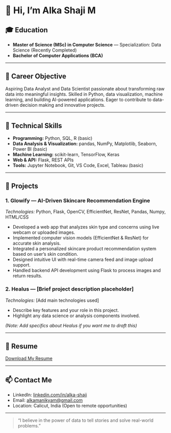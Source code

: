# 👋 Hi, I’m Alka Shaji M

## 🎓 Education
- **Master of Science (MSc) in Computer Science** — Specialization: Data Science (Recently Completed)  
- **Bachelor of Computer Applications (BCA)**  

---

## 💼 Career Objective  
Aspiring Data Analyst and Data Scientist passionate about transforming raw data into meaningful insights. Skilled in Python, data visualization, machine learning, and building AI-powered applications. Eager to contribute to data-driven decision making and innovative projects.

---

## 🔧 Technical Skills  
- **Programming:** Python, SQL, R (basic)  
- **Data Analysis & Visualization:** pandas, NumPy, Matplotlib, Seaborn, Power BI (basic)  
- **Machine Learning:** scikit-learn, TensorFlow, Keras  
- **Web & API:** Flask, REST APIs  
- **Tools:** Jupyter Notebook, Git, VS Code, Excel, Tableau (basic)  

---

## 🚀 Projects

### 1. Glowify — AI-Driven Skincare Recommendation Engine  
*Technologies:* Python, Flask, OpenCV, EfficientNet, ResNet, Pandas, Numpy, HTML/CSS  
- Developed a web app that analyzes skin type and concerns using live webcam or uploaded images.  
- Implemented computer vision models (EfficientNet & ResNet) for accurate skin analysis.  
- Integrated a personalized skincare product recommendation system based on user’s skin condition.  
- Designed intuitive UI with real-time camera feed and image upload support.  
- Handled backend API development using Flask to process images and return results.

### 2. Healus — [Brief project description placeholder]  
*Technologies:* [Add main technologies used]  
- Describe key features and your role in this project.  
- Highlight any data science or analysis components involved.  

*(Note: Add specifics about Healus if you want me to draft this)*

---

## 📄 Resume  
[Download My Resume](./resume&CV/ALKA.pdf)  

---

## 📫 Contact Me  
- LinkedIn: [linkedin.com/in/alka-shaji](https://linkedin.com/in/alka-shaji)  
- Email: alkamanikyam@gmail.com  
- Location: Calicut, India (Open to remote opportunities)  

---

> “I believe in the power of data to tell stories and solve real-world problems.”

